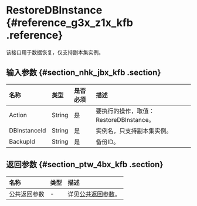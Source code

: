 # RestoreDBInstance {#reference_g3x_z1x_kfb .reference}

该接口用于数据恢复，仅支持副本集实例。

## 输入参数 {#section_nhk_jbx_kfb .section}

|名称|类型|是否必须|描述|
|:-|:-|:---|:-|
|Action|String|是|要执行的操作，取值：RestoreDBInstance。|
|DBInstanceId|String|是|实例名，只支持副本集实例。|
|BackupId|String|是|备份ID。|

## 返回参数 {#section_ptw_4bx_kfb .section}

|名称|类型|描述|
|:-|:-|:-|
|公共返回参数|-|详见[公共返回参数](cn.zh-CN/API参考/公共参数.md#)。|

